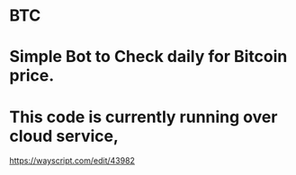 # BTC

# Simple Bot to Check daily for Bitcoin price.

# This code is currently running over cloud service, 
  https://wayscript.com/edit/43982

